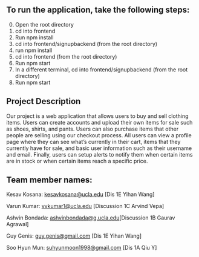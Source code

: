 ## To run the application, take the following steps:

0. Open the root directory
1. cd into frontend
2. Run npm install
3. cd into frontend/signupbackend (from the root directory)
4. run npm install
5. cd into frontend (from the root directory)
6. Run npm start
7. In a different terminal, cd into frontend/signupbackend (from the root directory)
8. Run npm start

## Project Description
Our project is a web application that allows users to buy and sell clothing items. Users can create accounts and upload their own items for sale such as shoes, shirts, and pants. Users can also purchase items that other people are selling using our checkout process. All users can view a profile page where they can see what’s currently in their cart, items that they currently have for sale, and basic user information such as their username and email. Finally, users can setup alerts to notify them when certain items are in stock or when certain items reach a specific price.



## Team member names: 
Kesav Kosana: kesavkosana@ucla.edu [Dis 1E Yihan Wang]

Varun Kumar: vvkumar1@ucla.edu [Discussion 1C Arvind Vepa]

Ashvin Bondada: ashvinbondada@g.ucla.edu[Discussion 1B Gaurav Agrawal]

Guy Genis: guy.genis@gmail.com [Dis 1E Yihan Wang]

Soo Hyun Mun: suhyunmoon1998@gmail.com [Dis 1A Qiu Y]
